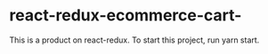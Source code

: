 # react-redux-ecommerce-cart-
This is a product on react-redux. 
To start this project, run yarn start. 

